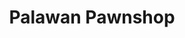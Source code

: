 ---
title: "Palawan Pawnshop"
url: /las-pinas/palawan-pawnshop-marcos-alvarez-avenue/
shop: Leiher
---